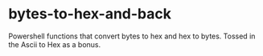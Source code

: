 # bytes-to-hex-and-back
Powershell functions that convert bytes to hex and hex to bytes. Tossed in the Ascii to Hex as a bonus.




